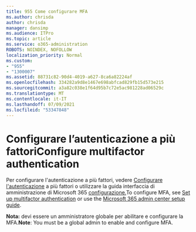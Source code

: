 ```yaml
---
title: 955 Come configurare MFA
ms.author: chrisda
author: chrisda
manager: dansimp
ms.audience: ITPro
ms.topic: article
ms.service: o365-administration
ROBOTS: NOINDEX, NOFOLLOW
localization_priority: Normal
ms.custom:
- "955"
- "1300007"
ms.assetid: 88731c82-90d4-4019-a627-8ca6a82224af
ms.openlocfilehash: 334282a9d8e1467e698abfcad829fb15d573e215
ms.sourcegitcommit: a3a82c038e1f64d95b7c72e5ac981228ad06529c
ms.translationtype: MT
ms.contentlocale: it-IT
ms.lasthandoff: 07/09/2021
ms.locfileid: "53347848"
---
```

# <a name="configure-multifactor-authentication"></a><span data-ttu-id="d3855-102">Configurare l’autenticazione a più fattori</span><span class="sxs-lookup"><span data-stu-id="d3855-102">Configure multifactor authentication</span></span>

<span data-ttu-id="d3855-103">Per configurare l'autenticazione a più fattori, vedere [Configurare l'autenticazione](/microsoft-365/admin/security-and-compliance/set-up-multi-factor-authentication) a più fattori o utilizzare la guida interfaccia di amministrazione di Microsoft 365 [configurazione.](https://admin.microsoft.com/AdminPortal/Home?ref=/modernonboarding/mfasetupguide)</span><span class="sxs-lookup"><span data-stu-id="d3855-103">To configure MFA, see [Set up multifactor authentication](/microsoft-365/admin/security-and-compliance/set-up-multi-factor-authentication) or use the [Microsoft 365 admin center setup guide](https://admin.microsoft.com/AdminPortal/Home?ref=/modernonboarding/mfasetupguide).</span></span>

<span data-ttu-id="d3855-104">**Nota:** devi essere un amministratore globale per abilitare e configurare la MFA.</span><span class="sxs-lookup"><span data-stu-id="d3855-104">**Note**: You must be a global admin to enable and configure MFA.</span></span>
